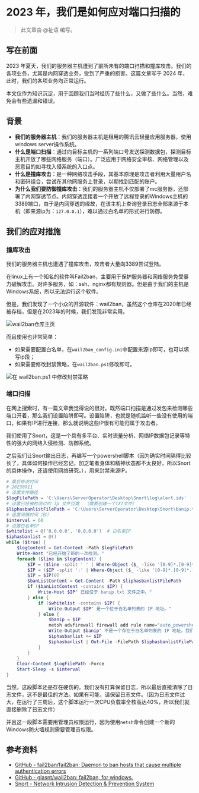 # 2023 年，我们是如何应对端口扫描的

> 此文章由 @祉语 编写。

## 写在前面

2023 年夏天，我们的服务器主机遭到了前所未有的端口扫描和撞库攻击。我们的各项业务，尤其是内网穿透业务，受到了严重的损害。这篇文章写于 2024 年，此时，我们的各项业务均正常运行。

本文仅作为知识沉淀，用于回顾我们当时经历了些什么，又做了些什么。当然，难免会有些遗漏和错误。

## 背景

- **我们的服务器主机**：我们的服务器主机是租用的腾讯云轻量应用服务器，使用windows server操作系统。
- **什么是端口扫描**：通过向目标主机的一系列端口号发送探测数据包，探测目标主机开放了哪些网络服务（端口）。广泛应用于网络安全审核、网络管理以及恶意目的如寻找入侵系统的入口点。
- **什么是撞库攻击**：是一种网络攻击手段，其基本原理是攻击者利用大量用户名和密码组合，尝试在其他网服务上登录，以期找到匹配的账户。
- **为什么我们要防御撞库攻击**：我们的服务器主机不仅部署了mc服务器，还部署了内网穿透节点。内网穿透连接着一个开放了远程登录的Windows主机的3389端口，由于是内网穿透的缘故，在该主机上查询登录日志全部来源于本机（即来源ip为：`127.0.0.1`），难以通过白名单的形式进行防御。

## 我们的应对措施

### 撞库攻击

我们的服务器主机也遭遇了撞库攻击，攻击者大量向3389尝试登陆。

在linux上有一个知名的软件叫Fail2ban，主要用于保护服务器和网络服务免受暴力破解攻击。对许多服务，如：ssh、nginx都有规则器。但是由于我们的主机是Windows系统，所以无法运行这个软件。

但是，我们发现了一个小众的开源软件：wail2ban，虽然这个仓库在2020年已经被存档，但是在2023年的时候，我们发现非常实用。

![wail2ban仓库主页](https://resource-share.xiaozhiyuqwq.top/wp-content/uploads/2024/05/20240523202418.png "wail2ban仓库主页")

而且使用也非常简单：

- 如果需要配置白名单，在`wail2ban_config.ini`中配置来源ip即可，也可以填写ip段；
- 如果需要修改封禁策略，在`wail2ban.ps1`修改即可。

![在 wail2ban.ps1 中修改封禁策略](https://resource-share.xiaozhiyuqwq.top/wp-content/uploads/2024/05/20240523202727.png "在 wail2ban.ps1 中修改封禁策略")

### 端口扫描

在网上搜索时，有一篇文章我觉得说的很对。既然端口扫描是通过发包来检测哪些端口开着，那么我们设置陷阱即可。设置陷阱，也就是随机监听一些没有使用的端口，如果有IP进行连接，那么就说明这些IP很有可能归属于攻击者。

我们使用了Snort，这是一个具有多平台、实时流量分析、网络IP数据包记录等特性的强大的网络入侵检测、防御系统。

之后我们让Snort输出日志，再编写一个powershell脚本（因为确实时间隔得比较长了，具体如何操作已经忘记，加之笔者身体和精神状态都不太良好，所以Snort的具体操作，还请使用网络研究。），用来封禁来源IP。

```powershell
# 最后修改时间
# 20230911
# 设置文件路径  
$logFilePath = 'C:\Users\ServerOperator\Desktop\Snort\log\alert.ids'  
# 设置已经被检测过的 ip 文件位置  （需要创建一个TXT文件）
$liphasbanlistFilePath = 'C:\Users\ServerOperator\Desktop\Snort\banip.txt'  
# 设置间隔时间（秒）  
$interval = 60 
# 设置白名单IP  
$whitelist = @('0.0.0.0', '0.0.0.0')  # 白名单IP  
$iphasbanlist = @()  
while ($true) {     
    $logContent = Get-Content -Path $logFilePath  
    Write-Host "已经开始了新的一次检测。" 
    foreach ($line in $logContent) {  
        $IP = ($line -split ' ' | Where-Object {$_ -like '[0-9]*.[0-9]*.[0-9]*.[0-9]*'})
        $IP = ($IP -split ':' | Where-Object {$_ -like '[0-9]*.[0-9]*.[0-9]*.[0-9]*'})
        $IP = $IP[0]
        $banListContent = Get-Content -Path $liphasbanlistFilePath  
        if ($banListContent -contains $IP) {  
            Write-Host $IP" 已经位于 banip.txt 文件之中。"  
        } else {    
            if ($whitelist -contains $IP) {  
                Write-Output $IP" 是一个位于白名单列表的 IP 地址。"  
            } else {  
                $banip = $IP  
                netsh advfirewall firewall add rule name="auto_powershell_ipban_$banip" dir=in protocol=any action=block remoteip=$banip description=$banip" 这是从 snort 日志中得出的访问 ip 。我们已经将其封禁。如果这是一个错误，请您 Windows 防火墙中手动禁用这一条规则，谢谢您！:)"  
                Write-Output $banip" 不是一个存在于白名单列表的 IP 地址。我们已经将其封禁。如果这是一个错误，请您手动禁用这一条规则，谢谢您！:)" 
                $iphasbanlist += $IP
                $iphasbanlist | Out-File -FilePath $liphasbanlistFilePath -Encoding ASCII   
            }
        }    
    }
    Clear-Content $logFilePath -Force  
    Start-Sleep -s $interval  
}
```

当然，这段脚本还是存在硬伤的。我们没有打算保留日志，所以最后直接清除了日志文件，这不是最佳的方法。如果有可能，请保留日志文件。（因为日志文件过大，在运行了三周后，这个脚本运行一次CPU负载率全核高达40%，所以我们就直接删除了日志文件）

并且这一段脚本需要用管理员权限运行，因为使用`netsh`命令创建一个新的Windows防火墙规则需要管理员权限。

## 参考资料

- [GitHub - fail2ban/fail2ban: Daemon to ban hosts that cause multiple authentication errors](https://github.com/fail2ban/fail2ban "GitHub - fail2ban/fail2ban: Daemon to ban hosts that cause multiple authentication errors")
- [GitHub - glasnt/wail2ban: fail2ban, for windows.](https://github.com/glasnt/wail2ban "GitHub - glasnt/wail2ban: fail2ban, for windows.")
- [Snort - Network Intrusion Detection & Prevention System](https://www.snort.org/ "Snort - Network Intrusion Detection & Prevention System")

